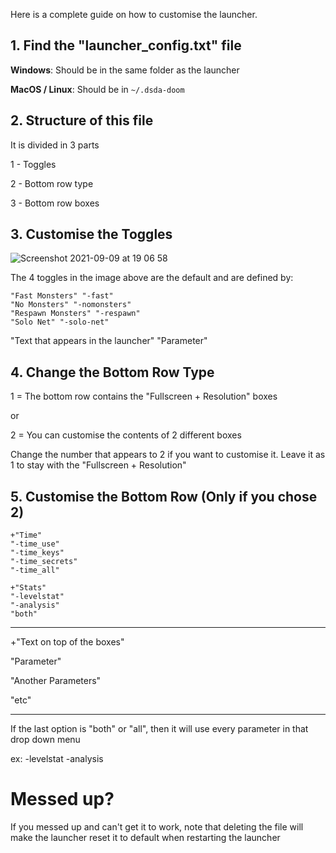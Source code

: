 Here is a complete guide on how to customise the launcher.

## 1. Find the "launcher_config.txt" file
   
   **Windows**: Should be in the same folder as the launcher
   
   **MacOS / Linux**: Should be in `~/.dsda-doom`

## 2. Structure of this file
   
   It is divided in 3 parts
   
   1 - Toggles
   
   2 - Bottom row type
   
   3 - Bottom row boxes
   
## 3. Customise the Toggles
   
   ![Screenshot 2021-09-09 at 19 06 58](https://user-images.githubusercontent.com/82064173/132739358-140ab152-9dbe-4280-8727-88fcfe07a486.jpg)

   The 4 toggles in the image above are the default and are defined by:
   ```
   "Fast Monsters" "-fast"
   "No Monsters" "-nomonsters"
   "Respawn Monsters" "-respawn"
   "Solo Net" "-solo-net"
   ```
   
   "Text that appears in the launcher" "Parameter"
   
## 4. Change the Bottom Row Type
   
   1 = The bottom row contains the "Fullscreen + Resolution" boxes
   
   or
                          
   2 = You can customise the contents of 2 different boxes
   
   Change the number that appears to 2 if you want to customise it. Leave it as 1 to stay with the "Fullscreen + Resolution"
   
## 5. Customise the Bottom Row (Only if you chose 2)

   ```
+"Time"
"-time_use"
"-time_keys"
"-time_secrets"
"-time_all"

+"Stats"
"-levelstat"
"-analysis"
"both"
   ```
   
   ___
   
   +"Text on top of the boxes"
   
   "Parameter"
   
   "Another Parameters"
   
   "etc"
   
   ___
   
   If the last option is "both" or "all", then it will use every parameter in that drop down menu			
   
   ex: -levelstat -analysis	
   
   
# Messed up?

 If you messed up and can't get it to work, note that deleting the file will make the launcher reset it to default when restarting the launcher

